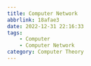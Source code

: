 ```yaml
---
title: Computer Network
abbrlink: 18afae3
date: 2022-12-31 22:16:33
tags:
    - Computer
    - Computer Network
category: Computer Theory
---
```

